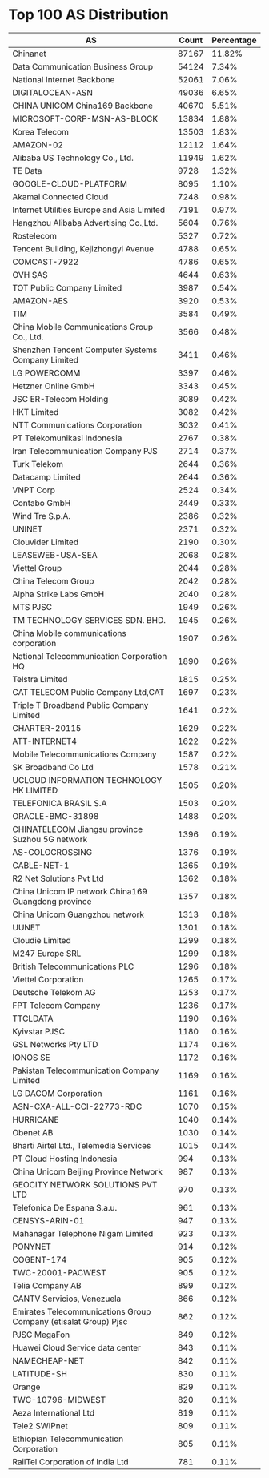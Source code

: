 # Top 100 AS Distribution
| AS | Count | Percentage |
|----|----|----|
| Chinanet | 87167 | 11.82% |
| Data Communication Business Group | 54124 | 7.34% |
| National Internet Backbone | 52061 | 7.06% |
| DIGITALOCEAN-ASN | 49036 | 6.65% |
| CHINA UNICOM China169 Backbone | 40670 | 5.51% |
| MICROSOFT-CORP-MSN-AS-BLOCK | 13834 | 1.88% |
| Korea Telecom | 13503 | 1.83% |
| AMAZON-02 | 12112 | 1.64% |
| Alibaba US Technology Co., Ltd. | 11949 | 1.62% |
| TE Data | 9728 | 1.32% |
| GOOGLE-CLOUD-PLATFORM | 8095 | 1.10% |
| Akamai Connected Cloud | 7248 | 0.98% |
| Internet Utilities Europe and Asia Limited | 7191 | 0.97% |
| Hangzhou Alibaba Advertising Co.,Ltd. | 5604 | 0.76% |
| Rostelecom | 5327 | 0.72% |
| Tencent Building, Kejizhongyi Avenue | 4788 | 0.65% |
| COMCAST-7922 | 4786 | 0.65% |
| OVH SAS | 4644 | 0.63% |
| TOT Public Company Limited | 3987 | 0.54% |
| AMAZON-AES | 3920 | 0.53% |
| TIM | 3584 | 0.49% |
| China Mobile Communications Group Co., Ltd. | 3566 | 0.48% |
| Shenzhen Tencent Computer Systems Company Limited | 3411 | 0.46% |
| LG POWERCOMM | 3397 | 0.46% |
| Hetzner Online GmbH | 3343 | 0.45% |
| JSC ER-Telecom Holding | 3089 | 0.42% |
| HKT Limited | 3082 | 0.42% |
| NTT Communications Corporation | 3032 | 0.41% |
| PT Telekomunikasi Indonesia | 2767 | 0.38% |
| Iran Telecommunication Company PJS | 2714 | 0.37% |
| Turk Telekom | 2644 | 0.36% |
| Datacamp Limited | 2644 | 0.36% |
| VNPT Corp | 2524 | 0.34% |
| Contabo GmbH | 2449 | 0.33% |
| Wind Tre S.p.A. | 2386 | 0.32% |
| UNINET | 2371 | 0.32% |
| Clouvider Limited | 2190 | 0.30% |
| LEASEWEB-USA-SEA | 2068 | 0.28% |
| Viettel Group | 2044 | 0.28% |
| China Telecom Group | 2042 | 0.28% |
| Alpha Strike Labs GmbH | 2040 | 0.28% |
| MTS PJSC | 1949 | 0.26% |
| TM TECHNOLOGY SERVICES SDN. BHD. | 1945 | 0.26% |
| China Mobile communications corporation | 1907 | 0.26% |
| National Telecommunication Corporation HQ | 1890 | 0.26% |
| Telstra Limited | 1815 | 0.25% |
| CAT TELECOM Public Company Ltd,CAT | 1697 | 0.23% |
| Triple T Broadband Public Company Limited | 1641 | 0.22% |
| CHARTER-20115 | 1629 | 0.22% |
| ATT-INTERNET4 | 1622 | 0.22% |
| Mobile Telecommunications Company | 1587 | 0.22% |
| SK Broadband Co Ltd | 1578 | 0.21% |
| UCLOUD INFORMATION TECHNOLOGY HK LIMITED | 1505 | 0.20% |
| TELEFONICA BRASIL S.A | 1503 | 0.20% |
| ORACLE-BMC-31898 | 1488 | 0.20% |
| CHINATELECOM Jiangsu province Suzhou 5G network | 1396 | 0.19% |
| AS-COLOCROSSING | 1376 | 0.19% |
| CABLE-NET-1 | 1365 | 0.19% |
| R2 Net Solutions Pvt Ltd | 1362 | 0.18% |
| China Unicom IP network China169 Guangdong province | 1357 | 0.18% |
| China Unicom Guangzhou network | 1313 | 0.18% |
| UUNET | 1301 | 0.18% |
| Cloudie Limited | 1299 | 0.18% |
| M247 Europe SRL | 1299 | 0.18% |
| British Telecommunications PLC | 1296 | 0.18% |
| Viettel Corporation | 1265 | 0.17% |
| Deutsche Telekom AG | 1253 | 0.17% |
| FPT Telecom Company | 1236 | 0.17% |
| TTCLDATA | 1190 | 0.16% |
| Kyivstar PJSC | 1180 | 0.16% |
| GSL Networks Pty LTD | 1174 | 0.16% |
| IONOS SE | 1172 | 0.16% |
| Pakistan Telecommunication Company Limited | 1169 | 0.16% |
| LG DACOM Corporation | 1161 | 0.16% |
| ASN-CXA-ALL-CCI-22773-RDC | 1070 | 0.15% |
| HURRICANE | 1040 | 0.14% |
| Obenet AB | 1030 | 0.14% |
| Bharti Airtel Ltd., Telemedia Services | 1015 | 0.14% |
| PT Cloud Hosting Indonesia | 994 | 0.13% |
| China Unicom Beijing Province Network | 987 | 0.13% |
| GEOCITY NETWORK SOLUTIONS PVT LTD | 970 | 0.13% |
| Telefonica De Espana S.a.u. | 961 | 0.13% |
| CENSYS-ARIN-01 | 947 | 0.13% |
| Mahanagar Telephone Nigam Limited | 923 | 0.13% |
| PONYNET | 914 | 0.12% |
| COGENT-174 | 905 | 0.12% |
| TWC-20001-PACWEST | 905 | 0.12% |
| Telia Company AB | 899 | 0.12% |
| CANTV Servicios, Venezuela | 866 | 0.12% |
| Emirates Telecommunications Group Company (etisalat Group) Pjsc | 862 | 0.12% |
| PJSC MegaFon | 849 | 0.12% |
| Huawei Cloud Service data center | 843 | 0.11% |
| NAMECHEAP-NET | 842 | 0.11% |
| LATITUDE-SH | 830 | 0.11% |
| Orange | 829 | 0.11% |
| TWC-10796-MIDWEST | 820 | 0.11% |
| Aeza International Ltd | 819 | 0.11% |
| Tele2 SWIPnet | 809 | 0.11% |
| Ethiopian Telecommunication Corporation | 805 | 0.11% |
| RailTel Corporation of India Ltd | 781 | 0.11% |

